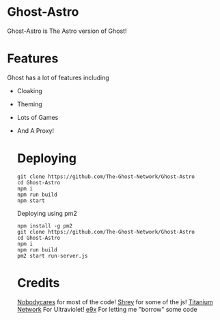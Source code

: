 # Ghost-Astro

Ghost-Astro is The Astro version of Ghost!

# Features

Ghost has a lot of features including

-   Cloaking
-   Theming
-   Lots of Games
-   And A Proxy!

    # Deploying

    ```
    git clone https://github.com/The-Ghost-Network/Ghost-Astro
    cd Ghost-Astro
    npm i
    npm run build
    npm start
    ```

    Deploying using pm2

    ```
    npm install -g pm2
    git clone https://github.com/The-Ghost-Network/Ghost-Astro
    cd Ghost-Astro
    npm i
    npm run build
    pm2 start run-server.js
    ```

    # Credits

    [Nobodycares](https://github.com/Nobodycares-lo) for most of the code!
    [Shrey](https://github.com/Shrey719) for some of the js!
    [Titanium Network](https://github.com/TitaniumNetwork-dev) For Ultraviolet!
    [e9x](https://github.com/e9x) For letting me "borrow" some code
